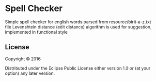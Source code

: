 # Spell Checker

Simple spell checker for english words parsed from resource/birit-a-z.txt file
Levenshtein distance (edit distance) algorithm is used for suggestion,
implemented in functional style


## License

Copyright © 2016

Distributed under the Eclipse Public License either version 1.0 or (at
your option) any later version.
